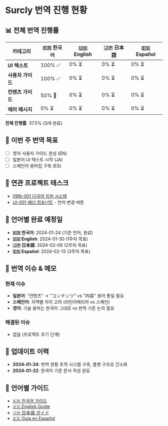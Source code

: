 # Surcly 번역 진행 현황

## 📊 전체 번역 진행률

| 카테고리 | 🇰🇷 한국어 | 🇺🇸 English | 🇯🇵 日本語 | 🇪🇸 Español |
|---------|-----------|-------------|-----------|-------------|
| **UI 텍스트** | 100% ✅ | 0% ⏳ | 0% ⏳ | 0% ⏳ |
| **사용자 가이드** | 100% ✅ | 0% ⏳ | 0% ⏳ | 0% ⏳ |
| **컨텐츠 가이드** | 50% 🔄 | 0% ⏳ | 0% ⏳ | 0% ⏳ |
| **에러 메시지** | 0% ⏳ | 0% ⏳ | 0% ⏳ | 0% ⏳ |

**전체 진행률**: 37.5% (3/8 완료)

## 🎯 이번 주 번역 목표

- [ ] 영어 사용자 가이드 완성 (EN)
- [ ] 일본어 UI 텍스트 시작 (JA) 
- [ ] 스페인어 용어집 구축 (ES)

## 🔗 연관 프로젝트 태스크

- [I18N-001 다국어 지원 시스템](../projects/0001.surcly/tasks-status.md#i18n-001)
- [UI-001 헤더 컴포넌트](../projects/0001.surcly/tasks-status.md#ui-001) - 언어 변경 버튼

## 📅 언어별 완료 예정일

- **🇰🇷 한국어**: 2024-01-24 (기준 언어, 완료)
- **🇺🇸 English**: 2024-01-30 (1주차 목표)
- **🇯🇵 日本語**: 2024-02-06 (2주차 목표)  
- **🇪🇸 Español**: 2024-02-13 (3주차 목표)

## 📝 번역 이슈 & 메모

### 현재 이슈
- **일본어**: "컨텐츠" → "コンテンツ" vs "内容" 용어 통일 필요
- **스페인어**: 지역별 차이 고려 (라틴아메리카 vs 스페인)
- **영어**: 기술 용어는 한국어 그대로 vs 번역 기준 논의 필요

### 해결된 이슈
- 없음 (프로젝트 초기 단계)

## 🔄 업데이트 이력

- **2024-01-24**: 번역 현황 추적 시스템 구축, 플랫 구조로 간소화
- **2024-01-22**: 한국어 기준 문서 작성 완료

## 🔗 언어별 가이드

- [🇰🇷 한국어 가이드](./ko.md)
- [🇺🇸 English Guide](./en.md)
- [🇯🇵 日本語 ガイド](./ja.md)
- [🇪🇸 Guía en Español](./es.md)